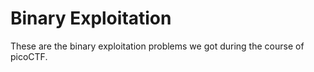 # Binary Exploitation
These are the binary exploitation problems we got during the course of picoCTF.
